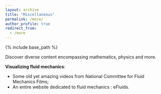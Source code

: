 ```yaml
---
layout: archive
title: "Miscellaneous"
permalink: /more/
author_profile: true
redirect_from:
  - /more
---
```


{% include base_path %}

Discover diverse content encompassing mathematics, physics and more.

<b>Visualizing fluid mechanics</b>:
- Some old yet amazing videos from National Committee for Fluid Mechanics Films;
- An entire website dedicated to fluid mechanics : eFluids.
